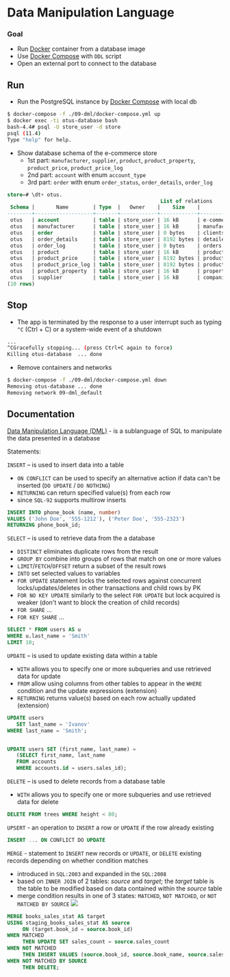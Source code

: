 Data Manipulation Language
=======


### Goal

 - Run [Docker](https://www.docker.com) container from a database image
 - Use [Docker Compose](https://docs.docker.com/compose/) with `DDL` script
 - Open an external port to connect to the database


## Run

 - Run the PostgreSQL instance by [Docker Compose](https://docs.docker.com/compose/) with local db
```bash
$ docker-compose -f ./09-dml/docker-compose.yml up
$ docker exec -ti otus-database bash
bash-4.4# psql -U store_user -d store
psql (11.4)
Type "help" for help.
```
 - Show database schema of the e-commerce store
   - 1st part: `manufacturer`, `supplier`, `product`, `product_property`, `product_price`, `product_price_log`
   - 2nd part: `account` with enum `account_type`
   - 3rd part: `order` with enum `order_status`, `order_details`, `order_log`
```sql
store=# \dt+ otus.
                                                  List of relations
 Schema |       Name        | Type  |   Owner    |    Size    |                     Description
--------+-------------------+-------+------------+------------+------------------------------------------------------
 otus   | account           | table | store_user | 16 kB      | e-commerce store accounts
 otus   | manufacturer      | table | store_user | 16 kB      | manufacturers of products
 otus   | order             | table | store_user | 0 bytes    | clients orders
 otus   | order_details     | table | store_user | 8192 bytes | detailed information by each order
 otus   | order_log         | table | store_user | 0 bytes    | orders changelog
 otus   | product           | table | store_user | 16 kB      | products of the e-commerce store
 otus   | product_price     | table | store_user | 8192 bytes | product prices depend on manufacturers and suppliers
 otus   | product_price_log | table | store_user | 8192 bytes | product price changelog
 otus   | product_property  | table | store_user | 16 kB      | properties for each product
 otus   | supplier          | table | store_user | 16 kB      | companies responsible for the logistics
(10 rows)
```


## Stop

 * The app is terminated by the response to a user interrupt such as typing `^C` (Ctrl + C) or a system-wide event of a shutdown
```bash
...
^CGracefully stopping... (press Ctrl+C again to force)
Killing otus-database  ... done
```

 * Remove containers and networks
```bash
$ docker-compose -f ./09-dml/docker-compose.yml down
Removing otus-database ... done
Removing network 09-dml_default
```


## Documentation

[Data Manipulation Language (DML)](https://ru.wikipedia.org/wiki/Data_Manipulation_Language) - is a sublanguage of SQL to manipulate the data presented in a database

Statements:  

`INSERT` – is used to insert data into a table
  - `ON CONFLICT` can be used to specify an alternative action if data can't be inserted (`DO UPDATE` / `DO NOTHING`)
  - `RETURNING` can return specified value(s) from each row
  - since `SQL-92` supports multirow inserts
```sql
INSERT INTO phone_book (name, number)
VALUES ('John Doe', '555-1212'), ('Peter Doe', '555-2323') 
RETURNING phone_book_id;
```


`SELECT` – is used to retrieve data from the a database
  - `DISTINCT` eliminates duplicate rows from the result
  - `GROUP BY` combine into groups of rows that match on one or more values
  - `LIMIT`/`FETCH`/`OFFSET` return a subset of the result rows
  - `INTO` set selected values to variables
  - `FOR UPDATE` statement locks the selected rows against concurrent locks/updates/deletes in other transactions and child rows by PK
  - `FOR NO KEY UPDATE` similarly to the select `FOR UPDATE` but lock acquired is weaker (don't want to block the creation of child records)
  - `FOR SHARE` ...
  - `FOR KEY SHARE` ...
```sql
SELECT * FROM users AS u 
WHERE u.last_name = 'Smith' 
LIMIT 10;
```


`UPDATE` – is used to update existing data within a table
  - `WITH` allows you to specify one or more subqueries and use retrieved data for update
  - `FROM` allow using columns from other tables to appear in the `WHERE` condition and the update expressions (extension)
  - `RETURNING` returns value(s) based on each row actually updated (extension)
```sql
UPDATE users
   SET last_name = 'Ivanov'
WHERE last_name = 'Smith';


UPDATE users SET (first_name, last_name) =
   (SELECT first_name, last_name 
   FROM accounts
   WHERE accounts.id = users.sales_id);
```


`DELETE` – is used to delete records from a database table
  - `WITH` allows you to specify one or more subqueries and use retrieved data for delete
```sql
DELETE FROM trees WHERE height < 80;
```


`UPSERT` - an operation to `INSERT` a row or `UPDATE` if the row already existing
```sql
INSERT ... ON CONFLICT DO UPDATE
```


`MERGE` - statement to `INSERT` new records or `UPDATE`, or `DELETE` existing records depending on whether condition matches
  - introduced in `SQL:2003` and expanded in the `SQL:2008`
  - based on `INNER JOIN` of 2 tables: _source_ and _target_; the _target_ table is the table to be modified based on data contained within the _source_ table
  - merge condition results in one of 3 states:  `MATCHED`, `NOT MATCHED`, or `NOT MATCHED BY SOURCE`
![](https://277dfx2bm2883ohl6u2g3l59-wpengine.netdna-ssl.com/wp-content/uploads/2016/11/VISUAL-MERGE-DIAGRAM.png)

```sql
MERGE books_sales_stat AS target
USING staging_books_sales_stat AS source
     ON (target.book_id = source.book_id)
WHEN MATCHED 
     THEN UPDATE SET sales_count = source.sales_count
WHEN NOT MATCHED 
     THEN INSERT VALUES (source.book_id, source.book_name, source.sales_count)
WHEN NOT MATCHED BY SOURCE
     THEN DELETE;
```

